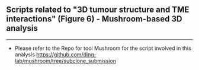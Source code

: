 ## Scripts related to "3D tumour structure and TME interactions" (Figure 6) - Mushroom-based 3D analysis 

---

* Please refer to the Repo for tool Mushroom for the script involved in this analysis
https://github.com/ding-lab/mushroom/tree/subclone_submission
